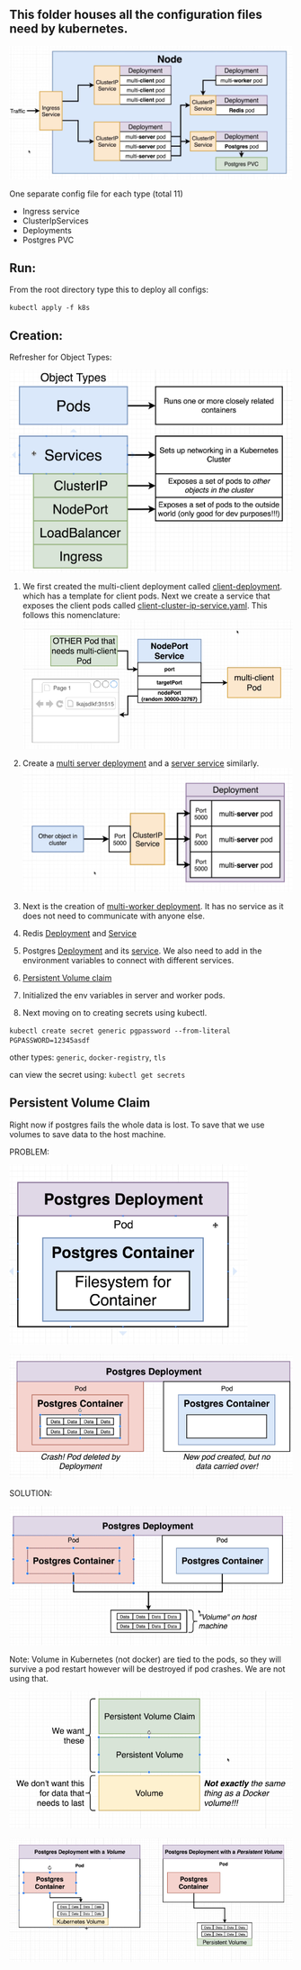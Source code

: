 This folder houses all the configuration files need by kubernetes.
--
![K8s design](../images/kubernetes-design.png?raw=true "K8s design")

One separate config file for each type (total 11)

- Ingress service
- ClusterIpServices
- Deployments
- Postgres PVC

Run:
--
From the root directory type this to deploy all configs:

``kubectl apply -f k8s``

Creation:
--

Refresher for Object Types:

![object types](../images/k8s-object-types.png?raw=true "object types")

1. We first created the multi-client deployment called [client-deployment](./client-deployment.yaml). which has a
   template for client pods. Next we create a service that exposes the client pods called
   [client-cluster-ip-service.yaml](./client-cluster-ip-service.yaml). This follows this nomenclature:
   ![ports](../images/ports-explanation.png?raw=true "ports")


2. Create a [multi server deployment](./server-deployment.yaml) and a [server service](./server-cluster-ip-service.yaml)
   similarly.
   ![server](../images/server-deployment.png?raw=true "server")


3. Next is the creation of [multi-worker deployment](./worker-deployment.yaml). It has no service as it does not need to
   communicate with anyone else.


4. Redis [Deployment](./redis-deployment.yaml) and [Service](./redis-cluster-ip-service.yaml)


5. Postgres [Deployment](./postgres-deployment.yaml) and its [service](./postgres-cluster-ip-service.yaml). We also need
   to add in the environment variables to connect with different services.

6. [Persistent Volume claim](db-per-volume-claim.yaml)

7. Initialized the env variables in server and worker pods.

8.   Next moving on to creating secrets using kubectl.

   ``kubectl create secret generic pgpassword --from-literal PGPASSWORD=12345asdf``

   other types: ``generic``, ``docker-registry``, ``tls``

   can view the secret using:
   ``kubectl get secrets``

Persistent Volume Claim
---------

Right now if postgres fails the whole data is lost. To save that we use volumes to save data to the host machine.

PROBLEM:

![postgres1](../images/postgres-deployment-1.png?raw=true "postgres")

![postgres2](../images/postgres-persistent-data.png?raw=true "postgres2")

SOLUTION:

![postgres3](../images/postgres-persistent-volume-solution.png?raw=true "postgres3")

Note: Volume in Kubernetes (not docker) are tied to the pods, so they will survive a pod restart however will be
destroyed if pod crashes. We are not using that.

![postgres4](../images/Volume-vs-persistent-volume.png?raw=true "postgres4")

![postgres5](../images/Volume-vs-persistent-volume-2.png?raw=true "postgres5")